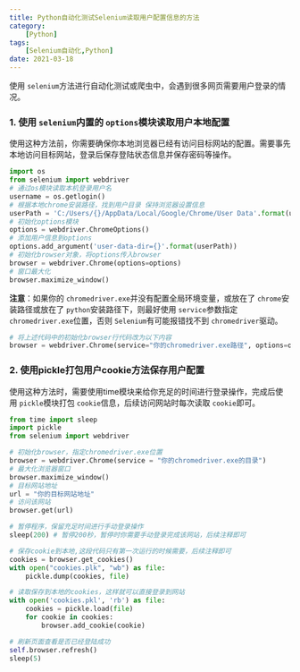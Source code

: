 ```yaml
---
title: Python自动化测试Selenium读取用户配置信息的方法
category: 
    [Python]
tags:
    [Selenium自动化,Python]
date: 2021-03-18
---
```

使用 `selenium`方法进行自动化测试或爬虫中，会遇到很多网页需要用户登录的情况。

### 1. 使用 `selenium`内置的 `options`模块读取用户本地配置

使用这种方法前，你需要确保你本地浏览器已经有访问目标网站的配置。需要事先本地访问目标网站，登录后保存登陆状态信息并保存密码等操作。

```python
import os
from selenium import webdriver
# 通过os模块读取本机登录用户名
username = os.getlogin()
# 根据本地chrome安装路径，找到用户目录 保持浏览器设置信息
userPath = 'C:/Users/{}/AppData/Local/Google/Chrome/User Data'.format(username)
# 初始化options模块
options = webdriver.ChromeOptions()
# 添加用户信息到options
options.add_argument('user-data-dir={}'.format(userPath))
# 初始化browser对象，将options传入browser
browser = webdriver.Chrome(options=options)
# 窗口最大化
browser.maximize_window()
```

**注意**：如果你的 `chromedriver.exe`并没有配置全局环境变量，或放在了 `chrome`安装路径或放在了 `python`安装路径下，则最好使用 `service`参数指定 `chromedriver.exe`位置，否则 `Selenium`有可能报错找不到 `chromedriver`驱动。

```python
# 将上述代码中的初始化browser行代码改为以下内容
browser = webdriver.Chrome(service="你的chromedriver.exe路径", options=options)
```

### 2. 使用pickle打包用户cookie方法保存用户配置

使用这种方法时，需要使用time模块来给你充足的时间进行登录操作，完成后使用 `pickle`模块打包 `cookie`信息，后续访问网站时每次读取 `cookie`即可。

```python
from time import sleep
import pickle
from selenium import webdriver

# 初始化browser，指定chromedriver.exe位置
browser = webdriver.Chrome(service = "你的chromedriver.exe的目录")
# 最大化浏览器窗口
browser.maximize_window()
# 目标网站地址
url = "你的目标网站地址"
# 访问该网站
browser.get(url)

# 暂停程序，保留充足时间进行手动登录操作
sleep(200) # 暂停200秒，暂停时你需要手动登录完成该网站，后续注释即可

# 保存cookie到本地,这段代码只有第一次运行的时候需要，后续注释即可
cookies = browser.get_cookies()
with open("cookies.plk", "wb") as file:
    pickle.dump(cookies, file)

# 读取保存到本地的cookies，这样就可以直接登录到网站
with open('cookies.pkl', 'rb') as file:
    cookies = pickle.load(file)
    for cookie in cookies:
        browser.add_cookie(cookie)

# 刷新页面查看是否已经登陆成功
self.browser.refresh()
sleep(5)
```
